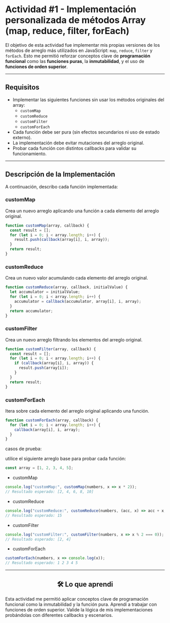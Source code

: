 # Actividad #1 - Implementación personalizada de métodos Array (map, reduce, filter, forEach)

El objetivo de esta actividad fue implementar mis propias versiones de los métodos de arreglo más utilizados en JavaScript: `map`, `reduce`, `filter` y `forEach`. Esto me permitió reforzar conceptos clave de **programación funcional** como las **funciones puras**, la **inmutabilidad**, y el uso de **funciones de orden superior**.

---

## Requisitos

- Implementar las siguientes funciones sin usar los métodos originales del array:
  - `customMap`
  - `customReduce`
  - `customFilter`
  - `customForEach`
- Cada función debe ser pura (sin efectos secundarios ni uso de estado externo).
- La implementación debe evitar mutaciones del arreglo original.
- Probar cada función con distintos callbacks para validar su funcionamiento.

---

## Descripción de la Implementación

A continuación, describo cada función implementada:

###  customMap

Crea un nuevo arreglo aplicando una función a cada elemento del arreglo original.

```js
function customMap(array, callback) {
  const result = [];
  for (let i = 0; i < array.length; i++) {
    result.push(callback(array[i], i, array));
  }
  return result;
}
```

### customReduce

Crea un nuevo valor acumulando cada elemento del arreglo original.

```js
function customReduce(array, callback, initialValue) {
  let accumulator = initialValue;
  for (let i = 0; i < array.length; i++) {
    accumulator = callback(accumulator, array[i], i, array);
  }
  return accumulator;
}
```

### customFilter

Crea un nuevo arreglo filtrando los elementos del arreglo original.

```js
function customFilter(array, callback) {
  const result = [];
  for (let i = 0; i < array.length; i++) {
    if (callback(array[i], i, array)) {
      result.push(array[i]);
    }
  }
  return result;
}
```

### customForEach

Itera sobre cada elemento del arreglo original aplicando una función.

```js
function customForEach(array, callback) {
  for (let i = 0; i < array.length; i++) {
    callback(array[i], i, array);
  }
}
```

casos de prueba:

utilice el siguiente arreglo base para probar cada función:

```js
const array = [1, 2, 3, 4, 5];
```

- customMap

```js
console.log("customMap:", customMap(numbers, x => x * 2));
// Resultado esperado: [2, 4, 6, 8, 10]
```

- customReduce

```js
console.log("customReduce:", customReduce(numbers, (acc, x) => acc + x, 0));
// Resultado esperado: 15
```

- customFilter

```js
console.log("customFilter:", customFilter(numbers, x => x % 2 === 0));
// Resultado esperado: [2, 4]
```

- customForEach

```js
customForEach(numbers, x => console.log(x));
// Resultado esperado: 1 2 3 4 5
```



---

<div align="center">
<h2>
🛠️ Lo que aprendi
</h2>
</div>

Esta actividad me permitió aplicar conceptos clave de programación funcional como la inmutabilidad y la función pura. Aprendí a trabajar con funciones de orden superior. Valide la lógica de mis implementaciones probándolas con diferentes callbacks y escenarios.